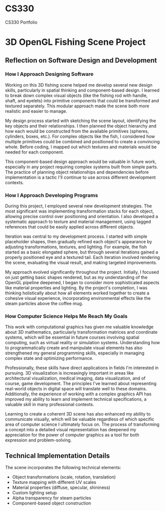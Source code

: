 # CS330
CS330 Portfolio

# 3D OpenGL Fishing Scene Project

## Reflection on Software Design and Development

### How I Approach Designing Software

Working on this 3D fishing scene helped me develop several new design skills, particularly in spatial thinking and component-based design. I learned to break down complex visual objects (like the fishing rod with handle, shaft, and eyelets) into primitive components that could be transformed and textured separately. This modular approach made the scene both more realistic and easier to manage.

My design process started with sketching the scene layout, identifying the key objects and their relationships. I then planned the object hierarchy and how each would be constructed from the available primitives (spheres, cylinders, boxes, etc.). For complex objects like the fish, I considered how multiple primitives could be combined and positioned to create a convincing whole. Before coding, I mapped out which textures and materials would be needed for each component.

This component-based design approach would be valuable in future work, especially in any project requiring complex systems built from simple parts. The practice of planning object relationships and dependencies before implementation is a tactic I'll continue to use across different development contexts.

### How I Approach Developing Programs

During this project, I employed several new development strategies. The most significant was implementing transformation stacks for each object, allowing precise control over positioning and orientation. I also developed a systematic approach to texture and material management, using tagged references that could be easily applied across different objects.

Iteration was central to my development process. I started with simple placeholder shapes, then gradually refined each object's appearance by adjusting transformations, textures, and lighting. For example, the fish started as a basic elongated sphere, but through several iterations gained a properly positioned eye and a textured tail. Each iteration involved rendering the scene, evaluating the visual result, and making targeted improvements.

My approach evolved significantly throughout the project. Initially, I focused on just getting basic shapes rendered, but as my understanding of the OpenGL pipeline deepened, I began to consider more sophisticated aspects like material properties and lighting. By the project's completion, I was thinking holistically about how all elements worked together to create a cohesive visual experience, incorporating environmental effects like the steam particles above the coffee mug.

### How Computer Science Helps Me Reach My Goals

This work with computational graphics has given me valuable knowledge about 3D mathematics, particularly transformation matrices and coordinate systems, which will be essential in future courses involving spatial computing, such as virtual reality or simulation systems. Understanding how to programmatically create and manipulate visual elements has also strengthened my general programming skills, especially in managing complex state and optimizing performance.

Professionally, these skills have direct applications in fields I'm interested in pursuing. 3D visualization is increasingly important in areas like architectural visualization, medical imaging, data visualization, and of course, game development. The principles I've learned about representing real-world objects in digital space will translate well to these domains. Additionally, the experience of working with a complex graphics API has improved my ability to learn and implement technical specifications, a valuable skill in many professional contexts.

Learning to create a coherent 3D scene has also enhanced my ability to communicate visually, which will be valuable regardless of which specific area of computer science I ultimately focus on. The process of transforming a concept into a detailed visual representation has deepened my appreciation for the power of computer graphics as a tool for both expression and problem-solving.

## Technical Implementation Details

The scene incorporates the following technical elements:
- Object transformations (scale, rotation, translation)
- Texture mapping with different UV scales
- Material properties (diffuse, specular, shininess)
- Custom lighting setup
- Alpha transparency for steam particles
- Component-based object construction

